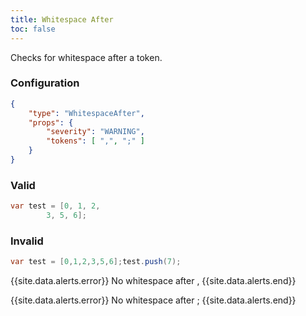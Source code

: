 ```yaml
---
title: Whitespace After
toc: false
---
```


Checks for whitespace after a token.

### Configuration

```json
{
    "type": "WhitespaceAfter",
    "props": {
        "severity": "WARNING",
        "tokens": [ ",", ";" ]
    }
}
```

### Valid

```java
var test = [0, 1, 2,
        3, 5, 6];
```

### Invalid

```java
var test = [0,1,2,3,5,6];test.push(7);
```

{{site.data.alerts.error}} No whitespace after , {{site.data.alerts.end}}

{{site.data.alerts.error}} No whitespace after ; {{site.data.alerts.end}}
